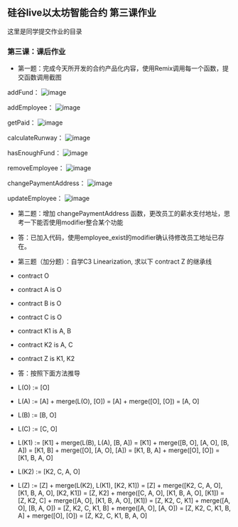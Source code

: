 ## 硅谷live以太坊智能合约 第三课作业
这里是同学提交作业的目录

### 第三课：课后作业
- 第一题：完成今天所开发的合约产品化内容，使用Remix调用每一个函数，提交函数调用截图

addFund：
![image](https://github.com/mind-gravity/Team-O/blob/localrepo/Lesson-3/assignment/images/addFund.png)

addEmployee：
![image](https://github.com/mind-gravity/Team-O/blob/localrepo/Lesson-3/assignment/images/addEmployee.png)

getPaid：
![image](https://github.com/mind-gravity/Team-O/blob/localrepo/Lesson-3/assignment/images/getPaid.png)

calculateRunway：
![image](https://github.com/mind-gravity/Team-O/blob/localrepo/Lesson-3/assignment/images/calculateRunway.png)

hasEnoughFund：
![image](https://github.com/mind-gravity/Team-O/blob/localrepo/Lesson-3/assignment/images/hasEnoughFund.png)

removeEmployee：
![image](https://github.com/mind-gravity/Team-O/blob/localrepo/Lesson-3/assignment/images/removeEmployee.png)

changePaymentAddress：
![image](https://github.com/mind-gravity/Team-O/blob/localrepo/Lesson-3/assignment/images/changePaymentAddress.png)

updateEmployee：
![image](https://github.com/mind-gravity/Team-O/blob/localrepo/Lesson-3/assignment/images/updateEmployee.png)


- 第二题：增加 changePaymentAddress 函数，更改员工的薪水支付地址，思考一下能否使用modifier整合某个功能
- 答：已加入代码，使用employee_exist的modifier确认待修改员工地址已存在。
- 第三题（加分题）：自学C3 Linearization, 求以下 contract Z 的继承线
- contract O
- contract A is O
- contract B is O
- contract C is O
- contract K1 is A, B
- contract K2 is A, C
- contract Z is K1, K2
- 答：按照下面方法推导
- L(O) := [O]
- L(A) := [A] + merge(L(O), [O])
      = [A] + merge([O], [O])
      = [A, O]

- L(B) := [B, O]
- L(C) := [C, O]

- L(K1) := [K1] + merge(L(B), L(A), [B, A])
       = [K1] + merge([B, O], [A, O], [B, A])
       = [K1, B] + merge([O], [A, O], [A])
       = [K1, B, A] + merge([O], [O])
       = [K1, B, A, O]

 - L(K2) := [K2, C, A, O]

 - L(Z) := [Z] + merge(L(K2), L(K1), [K2, K1])
       = [Z] + merge([K2, C, A, O], [K1, B, A, O], [K2, K1])
       = [Z, K2] + merge([C, A, O], [K1, B, A, O], [K1])
       = [Z, K2, C] + merge([A, O], [K1, B, A, O], [K1])
       = [Z, K2, C, K1] + merge([A, O], [B, A, O])
       = [Z, K2, C, K1, B] + merge([A, O], [A, O])
       = [Z, K2, C, K1, B, A] + merge([O], [O])
       = [Z, K2, C, K1, B, A, O]
